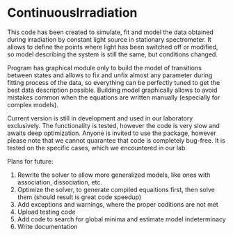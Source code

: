 # ContinuousIrradiation

This code has been created to simulate, fit and model the data obtained during irradiation by constant light source in stationary spectrometer. It allows to define the points where light has been switched off or modified, so model describing the system is still the same, but conditions changed.

Program has graphical module only to build the model of transitions between states and allows to fix and unfix almost any parameter during fitting process of the data, so everything can be perfectly tuned to get the best data description possible. Building model graphically allows to avoid mistakes common when the equations are written manually (especially for complex models).

Current version is still in development and used in our laboratory exclusively. The functionality is tested, however the code is very slow and awaits deep optimization. Anyone is invited to use the package, however please note that we cannot quarantee that code is completely bug-free. It is tested on the specific cases, which we encountered in our lab.

Plans for future:
1) Rewrite the solver to allow more generalized models, like ones with association, dissociation, etc.
2) Optimize the solver, to generate compiled equaitions first, then solve them (should result is great code speedup)
3) Add exceptions and warnings, where the proper coditions are not met
4) Upload testing code
5) Add code to search for global minima and estimate model indeterminacy
6) Write documentation
